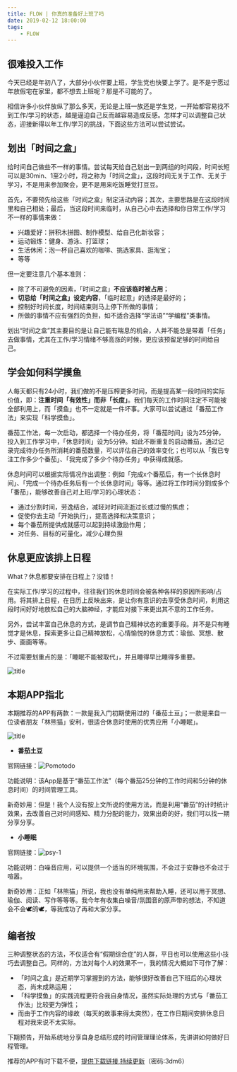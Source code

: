 ```yaml
---
title: FLOW | 你真的准备好上班了吗
date: 2019-02-12 18:00:00
tags:
    - FLOW
---
```


## 很难投入工作

今天已经是年初八了，大部分小伙伴要上班，学生党也快要上学了。是不是宁愿过年放假宅在家里，都不想去上班呢？那是不可能的了。

相信许多小伙伴放纵了那么多天，无论是上班一族还是学生党，一开始都容易找不到工作/学习的状态，越是逼迫自己反而越容易造成反感。怎样才可以调整自己状态，迎接新得以年工作/学习的挑战，下面这些方法可以尝试尝试。

## 划出「时间之盒」

给时间自己做些不一样的事情。尝试每天给自己划出一到两组的时间段，时间长短可以是30min、1至2小时，将之称为「时间之盒」，这段时间无关于工作、无关于学习，不是用来参加聚会，更不是用来吃饭睡觉打豆豆。

首先，不要预先给这些「时间之盒」制定活动内容；其次，主要思路是在这段时间里和自己相处；最后，当这段时间来临时，从自己心中去选择和你日常工作/学习不一样的事情来做：

- 兴趣爱好：拼积木拼图、制作模型、给自己化新妆容；
- 运动锻炼：健身、游泳、打篮球；
- 生活休闲：泡一杯自己喜欢的咖啡、挑选家具、逛淘宝；
- 等等

但一定要注意几个基本准则：

- 除了不可避免的因素，「时间之盒」**不应该临时被占用**；
- **切忌给「时间之盒」设定内容**，「临时起意」的选择是最好的；
- 控制好时间长度，时间结束则马上停下所做的事情；
- 所做的事情不应有强烈的负担，如不适合选择“学法语”“学编程”类事情。

划出“时间之盒”其主要目的是让自己能有喘息的机会，人并不能总是带着「任务」去做事情，尤其在工作/学习情绪不够高涨的时候，更应该预留足够的时间给自己。

## 学会如何科学摸鱼

人每天都只有24小时，我们做的不是压榨更多时间，而是提高某一段时间的实际价值，即：**注重时间「有效性」而非「长度」**。我们每天的工作时间注定不可能被全部利用上，而「摸鱼」也不一定就是一件坏事。大家可以尝试通过「番茄工作法」来实现「科学摸鱼」。

番茄工作法，每一次启动，都选择一个待办任务，将「番茄时间」设为25分钟，投入到工作学习中，「休息时间」设为5分钟。如此不断重复的启动番茄，通过记录完成待办任务所消耗的番茄数量，可以评估自己的效率变化；也可以从「我已专注工作多少个番茄」、「我完成了多少个待办任务」中获得成就感。

休息时间可以根据实际情况作出调整：例如「完成x个番茄后，有一个长休息时间」、「完成一个待办任务后有一个长休息时间」等等。通过将工作时间分割成多个「番茄」，能够改善自己对上班/学习的心理状态：

- 通过分割时间，劳逸结合，减轻对时间流逝过长或过慢的焦虑；
- 促使你去主动「开始执行」，提高选择和决策意识；
- 每个番茄所提供成就感可以起到持续激励作用；
- 对任务、目标的可量化，减少心理负担

## 休息更应该排上日程

What？休息都要安排在日程上？没错！

在实际工作/学习的过程中，往往我们的休息时间会被各种各样的原因所影响/占用。将其排上日程，在日历上反映出来，是让你有意识的去享受休息时间，利用这段时间好好地放松自己的大脑神经，才能应对接下来更出其不意的工作任务。

另外，尝试丰富自己休息的方式，是调节自己精神状态的重要手段。并不是只有睡觉才是休息，探索更多让自己精神放松，心情愉悦的休息方式：瑜伽、冥想、散步、画画等等。

不过需要划重点的是：「睡眠不能被取代」，并且睡得早比睡得多重要。

![title](https://raw.githubusercontent.com/Jvcon/github_img/master/gitnote/2019/02/18/04-01-1550467007297.jpg)

## 本期APP指北

本期推荐的APP有两款：一款是我入门初期使用过的「番茄土豆」；一款是来自一位读者朋友「林熊猫」安利，很适合休息时使用的优秀应用「小睡眠」。

![title](https://raw.githubusercontent.com/Jvcon/github_img/master/gitnote/2019/02/18/04-03-1550467281860.jpg)

- **番茄土豆**

官网链接：![Pomotodo](https://pomotodo.com)

功能说明：该App是基于“番茄工作法”（每个番茄25分钟的工作时间和5分钟的休息时间）的时间管理工具。

新奇妙用：但是！我个人没有按上文所说的使用方法，而是利用“番茄”的计时统计效果，去改善自己对时间感知、精力分配的能力，效果出奇的好，我们可以找一期分享分享。

- **小睡眠**

官网链接：![psy-1](http://psy-1.com/)

功能说明：白噪音应用，可以提供一个适当的环境氛围，不会过于安静也不会过于喧嚣。

新奇妙用：正如「林熊猫」所说，我也没有单纯用来帮助入睡，还可以用于冥想、瑜伽、阅读、写作等等等。我今年有收集白噪音/氛围音的原声带的想法，不知道会不会🕊️鸽🕊️，等我成功了再和大家分享。

## 编者按

三种调整状态的方法，不仅适合有“假期综合症”的人群，平日也可以使用这些小技巧去调整自己。同样的，方法对每个人的效果不一，我的情况大概如下可作了解：

- 「时间之盒」是近期学习掌握到的方法，能够很好改善自己下班后的心理状态，尚未成熟运用；
- 「科学摸鱼」的实践流程更符合我自身情况，虽然实际处理的方式与「番茄工作法」比较更为弹性；
- 而由于工作内容的缘故（每天的故事来得太突然），在工作日期间安排休息日程对我来说不太实际。

下期预告，开始系统地分享自身总结形成的时间管理理论体系，先讲讲如何做好日程管理。

推荐的APP有时下载不便，[提供下载链接,持续更新](https://www.lanzous.com/b568098/ )（密码:3dm6）